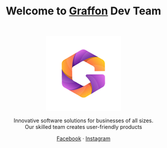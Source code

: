 <h1 align="center">Welcome to <a href="https://graffon.com.lk/">Graffon</a> Dev Team</h1><br>

<p align="center">
    <a href="https://graffon.com.lk/">
        <img src="https://github.com/Graffon/.github/blob/main/profile/banner.png?raw=true" alt="Graffon Logo" width="200" height="200">
    </a>
</p>

<p align="center">
    Innovative software solutions for businesses of all sizes.<br> Our skilled team creates user-friendly products
</p>

<p align="center">
    <a href="https://www.facebook.com/cllabs.dev">Facebook</a>
    ·
    <a href="https://www.linkedin.com/company/cllabs/">Instagram</a>
</p>
